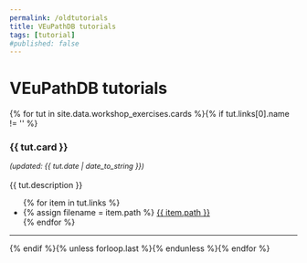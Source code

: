 ```yaml
---
permalink: /oldtutorials
title: VEuPathDB tutorials
tags: [tutorial]
#published: false
---
```

<h1>VEuPathDB tutorials</h1>

<div class="static-content"> 

{% for tut in site.data.workshop_exercises.cards %}{% if tut.links[0].name != '' %} 
<a name = "{{tut.card | remove:' '}}"></a>
<h3>{{ tut.card }}</h3> 
<i style="font-size: 90%">(updated: {{ tut.date | date_to_string }})</i>
<br><br>
{{ tut.description }}
<ul>
  {% for item in tut.links %}
  <li>
    {% assign filename = item.path %}
    <a href="{{ '/documents/' | append: filename | absolute_url }}">{{ item.path }}</a></li>
  {% endfor %}
</ul>
<hr>
{% endif %}{% unless forloop.last %}{% endunless %}{% endfor %}

</div>



